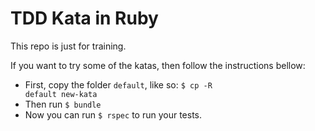 # TDD Kata in Ruby

This repo is just for training.

If you want to try some of the katas, then follow the instructions bellow:

* First, copy the folder <code>default</code>, like so: <code>$ cp -R default new-kata</code>
* Then run <code>$ bundle</code>
* Now you can run <code>$ rspec</code> to run your tests.
